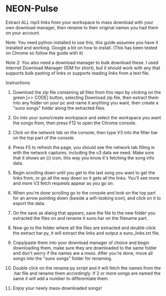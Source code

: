 # NEON-Pulse
Extract ALL mp3 links from your workspace to mass download with your own download manager, then rename to their original names you had them on your account.

Note: You need python installed to use this, this guide assumes you have it installed and working. Google a bit on how to install. (This has been tested on Chrome so follow the guide with it)

Note 2: You also need a download manager to bulk download these. I used Internet Download Manager (IDM for short), but it should work with any that supports bulk pasting of links or supports reading links from a text file.

Instructions:

1. Download the zip file containing all files from this repo by clicking on the green [<> CODE] button, selecting Download zip file, then extract them into any folder on your pc and name it anything you want, then create a "suno songs" folder along the extracted files.
  
2. Go into your suno/create workspace and select the workspace you want the songs from, then press F12 to open the Chrome console.
   
3. Click on the network tab on the console, then type V3 into the filter bar on the top part of the console.
   
4. Press F5 to refresh the page, you should see the network tab filling in with the network captures, including the v3 data we need. Make sure that it shows an {i} icon, this way you know it's fetching the song info data.

5. Begin scrolling down until you get to the last song you want to get the links from, or go all the way down so it gets all the links. You'll see more and more V3 fetch requests appear as you go on.

6. When you're done scrolling go to the console and look on the top part for an arrow pointing down (beside a wifi-looking icon), and click on it to export the data.

7. On the save as dialog that appears, save the file to the new folder you extracted the files on and rename it suno.har on the filename part.

8. Now go to the folder where all the files are extracted and double-click the extract har.py, it will extract the links and output a suno_links.txt file.

9. Copy/paste them into your download manager of choice and begin downloading them, make sure they are downloaded to the same folder and don't worry if the names are a mess. After you're done, move all songs into the "suno songs" folder for renaming.

10. Double click on the rename.py script and it will fetch the names from the .har file and rename them accordingly. If 2 or more songs are named the same it will add a number to differentiate them.

11. Enjoy your newly mass-downloaded songs!
